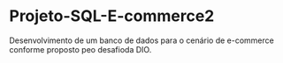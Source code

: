 # Projeto-SQL-E-commerce2

Desenvolvimento de um banco de dados para o cenário de e-commerce conforme proposto peo desafioda DIO.
